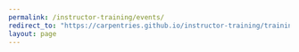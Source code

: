 ```yaml
---
permalink: /instructor-training/events/
redirect_to: "https://carpentries.github.io/instructor-training/training_calendar.html"
layout: page
---
```







